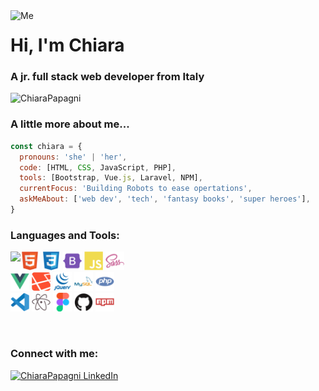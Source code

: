 <!-- Title -->
<img align="left" alt="Me" src="https://i.imgur.com/X3Xeh4F.png"/>
<h1>Hi, I'm Chiara</h1>
<h3>A jr. full stack web developer from Italy</h3>

<!-- Profile view -->
<img src="https://komarev.com/ghpvc/?username=ChiaraPapagni" alt="ChiaraPapagni" />

<!-- About -->
<h3>A little more about me...</h3>

```javascript
const chiara = {
  pronouns: 'she' | 'her',
  code: [HTML, CSS, JavaScript, PHP],
  tools: [Bootstrap, Vue.js, Laravel, NPM],
  currentFocus: 'Building Robots to ease opertations',
  askMeAbout: ['web dev', 'tech', 'fantasy books', 'super heroes'],
}
```

<!-- Languages and Tools -->
<h3>Languages and Tools:</h3>
<img align="left" src="https://github-readme-stats.vercel.app/api/top-langs/?username=ChiaraPapagni&layout=compact&hide_title=1&card_width=300"/>
<p align="left">
  <code><img title="HTML5" height="30" src="https://raw.githubusercontent.com/devicons/devicon/2ae2a900d2f041da66e950e4d48052658d850630/icons/html5/html5-original.svg"></code>
  <code><img title="CSS3" height="30" src="https://raw.githubusercontent.com/devicons/devicon/2ae2a900d2f041da66e950e4d48052658d850630/icons/css3/css3-original.svg"></code>
  <code><img title="Bootstrap" height="30" src="https://raw.githubusercontent.com/devicons/devicon/2ae2a900d2f041da66e950e4d48052658d850630/icons/bootstrap/bootstrap-plain.svg"></code>
  <code><img title="Javascript" height="30" src="https://raw.githubusercontent.com/devicons/devicon/2ae2a900d2f041da66e950e4d48052658d850630/icons/javascript/javascript-plain.svg"></code>
  <code><img title="SASS" height="30" src="https://raw.githubusercontent.com/devicons/devicon/2ae2a900d2f041da66e950e4d48052658d850630/icons/sass/sass-original.svg"></code> 
    <br>
  <code><img title="Vuejs" height="30" src="https://raw.githubusercontent.com/devicons/devicon/2ae2a900d2f041da66e950e4d48052658d850630/icons/vuejs/vuejs-original.svg"></code>
  <code><img title="Laravel" height="30" src="https://raw.githubusercontent.com/devicons/devicon/2ae2a900d2f041da66e950e4d48052658d850630/icons/laravel/laravel-plain.svg"></code>
  <code><img title="JQuery" height="30" src="https://raw.githubusercontent.com/devicons/devicon/2ae2a900d2f041da66e950e4d48052658d850630/icons/jquery/jquery-plain-wordmark.svg"></code>
  <code><img title="MySQL" height="30" src="https://raw.githubusercontent.com/devicons/devicon/2ae2a900d2f041da66e950e4d48052658d850630/icons/mysql/mysql-original-wordmark.svg"></code>
  <code><img title="PHP" height="30" src="https://raw.githubusercontent.com/devicons/devicon/2ae2a900d2f041da66e950e4d48052658d850630/icons/php/php-plain.svg"></code>
 <br>
  <code><img title="Visual Studio Code" height="30" src="https://raw.githubusercontent.com/devicons/devicon/2ae2a900d2f041da66e950e4d48052658d850630/icons/vscode/vscode-original.svg"></code>
  <code><img title="Atom" height="30" src="https://raw.githubusercontent.com/devicons/devicon/2ae2a900d2f041da66e950e4d48052658d850630/icons/atom/atom-original.svg"></code>
   <code><img title="Atom" height="30" src="https://raw.githubusercontent.com/devicons/devicon/2ae2a900d2f041da66e950e4d48052658d850630/icons/figma/figma-original.svg"></code>
  <code><img title="GitHub" height="30" src="https://raw.githubusercontent.com/devicons/devicon/2ae2a900d2f041da66e950e4d48052658d850630/icons/github/github-original.svg"></code>  
  <code><img title="npm" height="30" src="https://raw.githubusercontent.com/devicons/devicon/2ae2a900d2f041da66e950e4d48052658d850630/icons/npm/npm-original-wordmark.svg"></code>  
</p>
<br>
<!-- LinkedIn -->
<h3>Connect with me:</h3>
<a href="https://www.linkedin.com/in/chiara-papagni-2a4948b3/" target="blank"><img src="https://img.shields.io/badge/LinkedIn-0077B5?style=for-the-badge&logo=linkedin&logoColor=white" alt="ChiaraPapagni LinkedIn"/></a>
<!-- 
<a href="chiarapapagni-dev@gmail.com" target="blank">
<img src="https://img.shields.io/badge/Gmail-D14836?style=for-the-badge&logo=gmail&logoColor=white" alt="ChiaraPapagni Gmail"/>
</a>
<a href="" target="blank">
<img src="https://img.shields.io/badge/Spotify-1ED760?&style=for-the-badge&logo=spotify&logoColor=white" alt="ChiaraPapagni Spotify"/>
</a>
-->
